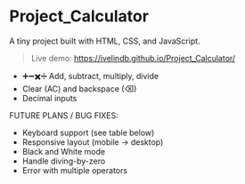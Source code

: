 # Project_Calculator

A tiny project built with HTML, CSS, and JavaScript.


> Live demo: https://ivelindb.github.io/Project_Calculator/


- ➕➖✖️➗ Add, subtract, multiply, divide
- Clear (AC) and backspace (⌫)
- Decimal inputs

FUTURE PLANS / BUG FIXES:
- Keyboard support (see table below)
- Responsive layout (mobile → desktop)
- Black and White mode
- Handle diving-by-zero
- Error with multiple operators 
